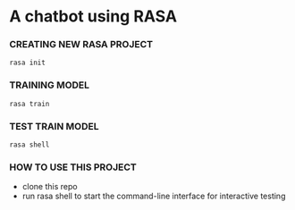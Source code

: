 
# A chatbot using RASA

### CREATING NEW RASA PROJECT
`rasa init`

### TRAINING MODEL
`rasa train`

### TEST TRAIN MODEL
`rasa shell`

### HOW TO USE THIS PROJECT
- clone this repo
- run rasa shell to start the command-line interface for interactive testing

